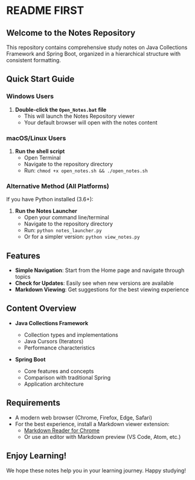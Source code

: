 # README FIRST

## Welcome to the Notes Repository

This repository contains comprehensive study notes on Java Collections Framework and Spring Boot, organized in a hierarchical structure with consistent formatting.

## Quick Start Guide

### Windows Users

1. **Double-click the `Open_Notes.bat` file**
   - This will launch the Notes Repository viewer
   - Your default browser will open with the notes content

### macOS/Linux Users

1. **Run the shell script**
   - Open Terminal
   - Navigate to the repository directory
   - Run: `chmod +x open_notes.sh && ./open_notes.sh`

### Alternative Method (All Platforms)

If you have Python installed (3.6+):

1. **Run the Notes Launcher**
   - Open your command line/terminal
   - Navigate to the repository directory
   - Run: `python notes_launcher.py`
   - Or for a simpler version: `python view_notes.py`

## Features

- **Simple Navigation**: Start from the Home page and navigate through topics
- **Check for Updates**: Easily see when new versions are available
- **Markdown Viewing**: Get suggestions for the best viewing experience

## Content Overview

- **Java Collections Framework**
  - Collection types and implementations
  - Java Cursors (Iterators)
  - Performance characteristics

- **Spring Boot**
  - Core features and concepts
  - Comparison with traditional Spring
  - Application architecture

## Requirements

- A modern web browser (Chrome, Firefox, Edge, Safari)
- For the best experience, install a Markdown viewer extension:
  - [Markdown Reader for Chrome](https://chromewebstore.google.com/detail/markdown-reader/medapdbncneneejhbgcjceippjlfkmkg)
  - Or use an editor with Markdown preview (VS Code, Atom, etc.)

## Enjoy Learning!

We hope these notes help you in your learning journey. Happy studying! 